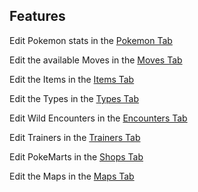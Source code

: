## Features

Edit Pokemon stats in the [Pokemon Tab](https://github.com/jakefordyce/PokemonROMEditor/blob/master/PokemonTab.md)

Edit the available Moves in the [Moves Tab](https://github.com/jakefordyce/PokemonROMEditor/blob/master/MovesTab.md)

Edit the Items in the [Items Tab](https://github.com/jakefordyce/PokemonROMEditor/blob/master/ItemsTab.md)

Edit the Types in the [Types Tab](https://github.com/jakefordyce/PokemonROMEditor/blob/master/TypesTab.md)

Edit Wild Encounters in the [Encounters Tab](https://github.com/jakefordyce/PokemonROMEditor/blob/master/EncountersTab.md)

Edit Trainers in the [Trainers Tab](https://github.com/jakefordyce/PokemonROMEditor/blob/master/TrainersTab.md)

Edit PokeMarts in the [Shops Tab](https://github.com/jakefordyce/PokemonROMEditor/blob/master/ShopsTab.md)

Edit the Maps in the [Maps Tab](https://github.com/jakefordyce/PokemonROMEditor/blob/master/MapsTab.md)
